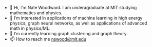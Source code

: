 - 👋 Hi, I’m Nate Woodward. I am underagraduate at MIT studying mathematics and physics. 
- 👀 I’m interested in applications of machine learning in high energy physics, graph neural networks, as well as applications of advanced math in physics/ML. 
- 🌱 I’m currently learning graph clustering and graph theory. 
- 📫 How to reach me nswood@mit.edu

<!---
nswood/nswood is a ✨ special ✨ repository because its `README.md` (this file) appears on your GitHub profile.
You can click the Preview link to take a look at your changes.
--->

